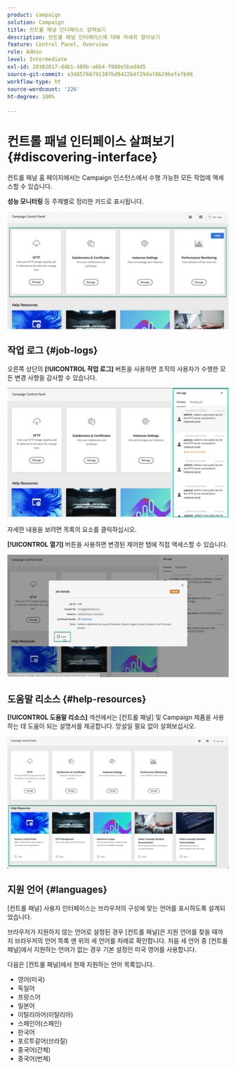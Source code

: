 ```yaml
---
product: campaign
solution: Campaign
title: 컨트롤 패널 인터페이스 살펴보기
description: 컨트롤 패널 인터페이스에 대해 자세히 알아보기
feature: Control Panel, Overview
role: Admin
level: Intermediate
exl-id: 20302017-d4b1-489b-a6b4-f086e5bad4d5
source-git-commit: a3485766791387bd9422b4f29daf86296efafb98
workflow-type: ht
source-wordcount: '226'
ht-degree: 100%

---
```


# 컨트롤 패널 인터페이스 살펴보기 {#discovering-interface}

컨트롤 패널 홈 페이지에서는 Campaign 인스턴스에서 수행 가능한 모든 작업에 액세스할 수 있습니다.

**성능 모니터링** 등 주제별로 정리한 카드로 표시됩니다.

<!--With upcoming Campaign releases, more topics and cards will be made available.-->

![](assets/control_panel_interface.png)

## 작업 로그 {#job-logs}

오른쪽 상단의 **[!UICONTROL 작업 로그]** 버튼을 사용하면 조직의 사용자가 수행한 모든 변경 사항을 감사할 수 있습니다.

![](assets/control_panel_interface2.png)

자세한 내용을 보려면 목록의 요소를 클릭하십시오.

**[!UICONTROL 열기]** 버튼을 사용하면 변경된 제어판 탭에 직접 액세스할 수 있습니다.

![](assets/control_panel_logdetails.png)

## 도움말 리소스 {#help-resources}

**[!UICONTROL 도움말 리소스]** 섹션에서는 [컨트롤 패널] 및 Campaign 제품을 사용하는 데 도움이 되는 설명서를 제공합니다. 망설일 필요 없이 살펴보십시오.

![](assets/helpresources.png)

## 지원 언어 {#languages}

[컨트롤 패널] 사용자 인터페이스는 브라우저의 구성에 맞는 언어를 표시하도록 설계되었습니다.

브라우저가 지원하지 않는 언어로 설정된 경우 [컨트롤 패널]은 지원 언어를 찾을 때까지 브라우저의 언어 목록 맨 위의 세 언어를 차례로 확인합니다. 처음 세 언어 중 [컨트롤 패널]에서 지원하는 언어가 없는 경우 기본 설정인 미국 영어를 사용합니다.

다음은 [컨트롤 패널]에서 현재 지원하는 언어 목록입니다.

* 영어(미국)
* 독일어
* 프랑스어
* 일본어
* 이탈리아어(이탈리아)
* 스페인어(스페인)
* 한국어
* 포르투갈어(브라질)
* 중국어(간체)
* 중국어(번체)
